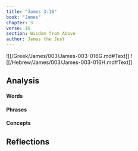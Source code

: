 ```yaml
---
title: "James 3:16"
book: "James"
chapter: 3
verse: 16
section: Wisdom from Above
author: James the Just
---
```

![[/Greek/James/003/James-003-016G.md#Text]]
![[/Hebrew/James/003/James-003-016H.md#Text]]

## Analysis

#### Words

#### Phrases

#### Concepts

## Reflections
